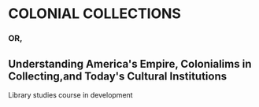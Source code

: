 # COLONIAL COLLECTIONS
### OR,
## Understanding America's Empire, Colonialims in Collecting,and Today's Cultural Institutions

Library studies course in development
